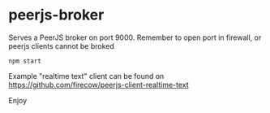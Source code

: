 # peerjs-broker
Serves a PeerJS broker on port 9000.
Remember to open port in firewall, or peerjs clients cannot be broked

`npm start`

Example "realtime text" client can be found on 
https://github.com/firecow/peerjs-client-realtime-text

Enjoy 